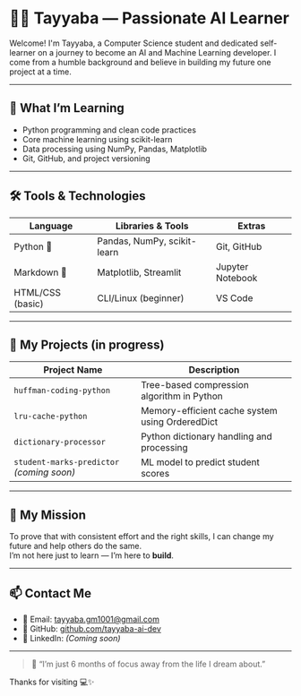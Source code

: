 # 👩‍💻 Tayyaba — Passionate AI Learner

Welcome! I'm Tayyaba, a Computer Science student and dedicated self-learner on a journey to become an AI and Machine Learning developer. I come from a humble background and believe in building my future one project at a time.

---

## 🚀 What I’m Learning

- Python programming and clean code practices  
- Core machine learning using scikit-learn  
- Data processing using NumPy, Pandas, Matplotlib  
- Git, GitHub, and project versioning  

---

## 🛠️ Tools & Technologies

| Language | Libraries & Tools | Extras |
|----------|-------------------|--------|
| Python 🐍 | Pandas, NumPy, scikit-learn | Git, GitHub |
| Markdown 📄 | Matplotlib, Streamlit | Jupyter Notebook |
| HTML/CSS (basic) | CLI/Linux (beginner) | VS Code |

---

## 📁 My Projects (in progress)

| Project Name | Description |
|--------------|-------------|
| `huffman-coding-python` | Tree-based compression algorithm in Python |
| `lru-cache-python` | Memory-efficient cache system using OrderedDict |
| `dictionary-processor` | Python dictionary handling and processing |
| `student-marks-predictor` *(coming soon)* | ML model to predict student scores |

---

## 🌱 My Mission

To prove that with consistent effort and the right skills, I can change my future and help others do the same.  
I’m not here just to learn — I’m here to **build**.

---

## 📫 Contact Me

- 📧 Email: [tayyaba.gm1001@gmail.com](mailto:tayyaba.gm1001@gmail.com)  
- 🔗 GitHub: [github.com/tayyaba-ai-dev](https://github.com/tayyaba-ai-dev)  
- 🔗 LinkedIn: *(Coming soon)*

---

> 💬 “I’m just 6 months of focus away from the life I dream about.”

Thanks for visiting 💻✨

